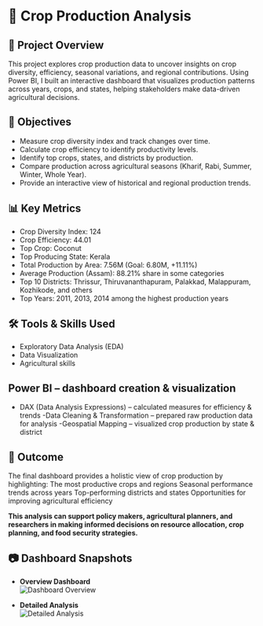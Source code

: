 # 🌾 Crop Production Analysis
## 📌 Project Overview

This project explores crop production data to uncover insights on crop diversity, efficiency, seasonal variations, and regional contributions. Using Power BI, I built an interactive dashboard that visualizes production patterns across years, crops, and states, helping stakeholders make data-driven agricultural decisions.

## 🎯 Objectives
- Measure crop diversity index and track changes over time.
- Calculate crop efficiency to identify productivity levels.
- Identify top crops, states, and districts by production.
- Compare production across agricultural seasons (Kharif, Rabi, Summer, Winter, Whole Year).
- Provide an interactive view of historical and regional production trends.

## 📊 Key Metrics

- Crop Diversity Index: 124
- Crop Efficiency: 44.01
- Top Crop: Coconut
- Top Producing State: Kerala
- Total Production by Area: 7.56M (Goal: 6.80M, +11.11%)
- Average Production (Assam): 88.21% share in some categories
- Top 10 Districts: Thrissur, Thiruvananthapuram, Palakkad, Malappuram, Kozhikode, and others
- Top Years: 2011, 2013, 2014 among the highest production years

## 🛠️ Tools & Skills Used
- Exploratory Data Analysis (EDA)
- Data Visualization
- Agricultural skills

## Power BI – dashboard creation & visualization

- DAX (Data Analysis Expressions) – calculated measures for efficiency & trends
-Data Cleaning & Transformation – prepared raw production data for analysis
-Geospatial Mapping – visualized crop production by state & district

## 🚀 Outcome
The final dashboard provides a holistic view of crop production by highlighting:
The most productive crops and regions
Seasonal performance trends across years
Top-performing districts and states
Opportunities for improving agricultural efficiency

**This analysis can support policy makers, agricultural planners, and researchers in making informed decisions on resource allocation, crop planning, and food security strategies.**

## 📷 Dashboard Snapshots  

- **Overview Dashboard**  
  ![Dashboard Overview](screenshots/dashboard_overview.png)  

- **Detailed Analysis**  
  ![Detailed Analysis](screenshots/detailed_analysis.png)  
